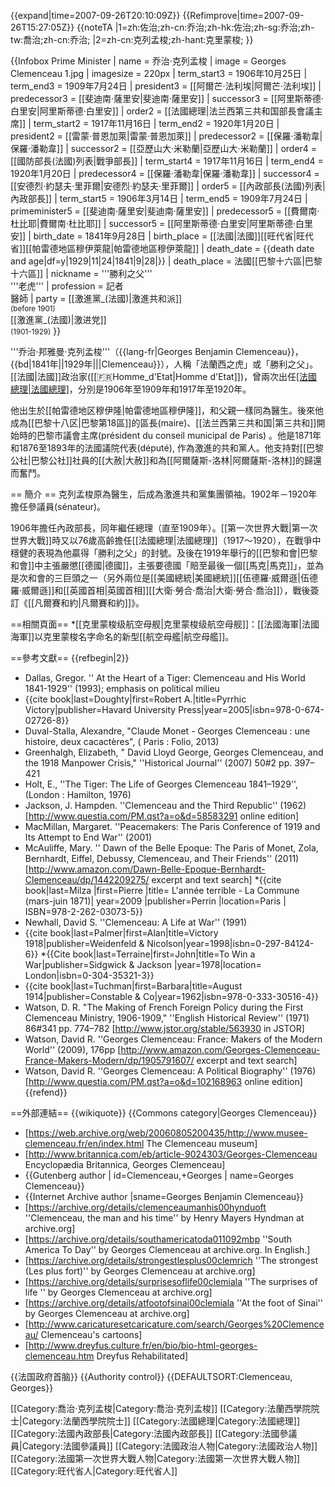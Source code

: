 {{expand|time=2007-09-26T20:10:09Z}}
{{Refimprove|time=2007-09-26T15:27:05Z}}
{{noteTA
|1=zh:佐治;zh-cn:乔治;zh-hk:佐治;zh-sg:乔治;zh-tw:喬治;zh-cn:乔治;
|2=zh-cn:克列孟梭;zh-hant:克里蒙梭;
}}

{{Infobox Prime Minister
| name             = 乔治·克列孟梭
| image            = Georges Clemenceau 1.jpg
| imagesize        = 220px
| term_start3      = 1906年10月25日
| term_end3        = 1909年7月24日
| president3       = [[阿爾芒·法利埃|阿爾芒·法利埃]]
| predecessor3     = [[斐迪南·薩里安|斐迪南·薩里安]]
| successor3       = [[阿里斯蒂德·白里安|阿里斯蒂德·白里安]]
| order2           = [[法國總理|法兰西第三共和国部長會議主席]]
| term_start2      = 1917年11月16日
| term_end2        = 1920年1月20日
| president2       = [[雷蒙·普恩加萊|雷蒙·普恩加萊]]
| predecessor2     = [[保羅·潘勒韋|保羅·潘勒韋]]
| successor2       = [[亞歷山大·米勒蘭|亞歷山大·米勒蘭]]
| order4           = [[國防部長(法國)列表|戰爭部長]]
| term_start4      = 1917年11月16日
| term_end4        = 1920年1月20日
| predecessor4     = [[保羅·潘勒韋|保羅·潘勒韋]]
| successor4       = [[安德烈·約瑟夫·里菲爾|安德烈·約瑟夫·里菲爾]]
| order5           = [[內政部長(法國)列表|內政部長]]
| term_start5      = 1906年3月14日
| term_end5        = 1909年7月24日
| primeminister5   = [[斐迪南·薩里安|斐迪南·薩里安]]
| predecessor5     = [[費爾南·杜比耶|費爾南·杜比耶]]
| successor5       = [[阿里斯蒂德·白里安|阿里斯蒂德·白里安]]
| birth_date       = 1841年9月28日
| birth_place      = [[法國|法國]][[旺代省|旺代省]][[帕雷德地區穆伊萊龍|帕雷德地區穆伊萊龍]]
| death_date       = {{death date and age|df=y|1929|11|24|1841|9|28|}}
| death_place      = 法國[[巴黎十六區|巴黎十六區]]
| nickname         = '''勝利之父'''<br> '''老虎'''
| profession       = 記者 <br> 醫師
| party            = [[激進黨_(法國)|激進共和派]]<br><small>(before 1901)</small><br>[[激進黨_(法國)|激进党]]<br><small>(1901-1929)</small>
}}

'''乔治·邦雅曼·克列孟梭'''（{{lang-fr|Georges Benjamin Clemenceau}}，{{bd|1841年||1929年|||Clemenceau}}），人稱「法蘭西之虎」或「勝利之父」。[[法國|法國]]政治家([[:fr:Homme_d'Etat|Homme d'Etat]])，曾兩次出任[[法國總理|法國總理]](當時稱作部長會議主席)，分別是1906年至1909年和1917年至1920年。

他出生於[[帕雷德地区穆伊隆|帕雷德地區穆伊隆]]，和父親一樣同為醫生。後來他成為[[巴黎十八区|巴黎第18區]]的區長(maire)、[[法兰西第三共和国|第三共和]]開始時的巴黎市議會主席(président du conseil municipal de Paris) 。他是1871年和1876至1893年的法國議院代表(député), 作為激進的共和黨人。他支持對[[巴黎公社|巴黎公社]]社員的[[大赦|大赦]]和為[[阿爾薩斯-洛林|阿爾薩斯-洛林]]的歸還而奮鬥。

== 簡介 ==
克列孟梭原為醫生，后成為激進共和黨集團領袖。1902年－1920年擔任參議員(sénateur)。

1906年擔任內政部長，同年繼任總理（直至1909年）。[[第一次世界大戰|第一次世界大戰]]時又以76歲高齡擔任[[法國總理|法國總理]]（1917～1920），在戰爭中穩健的表現為他贏得「勝利之父」的封號。及後在1919年舉行的[[巴黎和會|巴黎和會]]中主張嚴懲[[德國|德國]]，主張要德國「賠至最後一個[[馬克|馬克]]」，並為是次和會的三巨頭之一（另外兩位是[[美國總統|美國總統]][[伍德羅·威爾遜|伍德羅·威爾遜]]和[[英國首相|英國首相]][[大衛·勞合·喬治|大衛·勞合·喬治]]），戰後簽訂《[[凡爾賽和約|凡爾賽和約]]》。

==相關頁面==
*[[克里蒙梭级航空母舰|克里蒙梭级航空母舰]]：[[法國海軍|法國海軍]]以克里蒙梭名字命名的新型[[航空母艦|航空母艦]]。

==參考文獻==
{{refbegin|2}}
* Dallas, Gregor. '' At the Heart of a Tiger: Clemenceau and His World 1841-1929'' (1993); emphasis on political milieu
* {{cite book|last=Doughty|first=Robert A.|title=Pyrrhic Victory|publisher=Havard University Press|year=2005|isbn=978-0-674-02726-8}}
* Duval-Stalla, Alexandre, "Claude Monet - Georges Clemenceau : une histoire, deux cacactères", ( Paris : Folio, 2013)
* Greenhalgh, Elizabeth, " David Lloyd George, Georges Clemenceau, and the 1918 Manpower Crisis," ''Historical Journal'' (2007) 50#2 pp. 397–421
* Holt, E., ''The Tiger: The Life of Georges Clemenceau 1841–1929'', (London : Hamilton, 1976)
* Jackson, J. Hampden. ''Clemenceau and the Third Republic'' (1962) [http://www.questia.com/PM.qst?a=o&d=58583291 online edition]
* MacMillan, Margaret. ''Peacemakers: The Paris Conference of 1919 and Its Attempt to End War'' (2001)
* McAuliffe, Mary. '' Dawn of the Belle Epoque: The Paris of Monet, Zola, Bernhardt, Eiffel, Debussy, Clemenceau, and Their Friends'' (2011)  [http://www.amazon.com/Dawn-Belle-Epoque-Bernhardt-Clemenceau/dp/1442209275/  excerpt and text search]
*{{cite book|last=Milza |first=Pierre |title= L'année terrible - La Commune (mars-juin 1871)| year=2009 |publisher=Perrin |location=Paris | ISBN=978-2-262-03073-5}}
* Newhall, David S. ''Clemenceau: A Life at War'' (1991)
* {{cite book|last=Palmer|first=Alan|title=Victory 1918|publisher=Weidenfeld & Nicolson|year=1998|isbn=0-297-84124-6}}
*{{Cite book|last=Terraine|first=John|title=To Win a War|publisher=Sidgwick & Jackson |year=1978|location= London|isbn=0-304-35321-3}}
* {{cite book|last=Tuchman|first=Barbara|title=August 1914|publisher=Constable & Co|year=1962|isbn=978-0-333-30516-4}}
* Watson, D. R. "The Making of French Foreign Policy during the First Clemenceau Ministry, 1906-1909," ''English Historical Review'' (1971) 86#341 pp. 774–782 [http://www.jstor.org/stable/563930 in JSTOR]
* Watson, David R.  ''Georges Clemenceau: France: Makers of the Modern World'' (2009), 176pp [http://www.amazon.com/Georges-Clemenceau-France-Makers-Modern/dp/1905791607/ excerpt and text search]
* Watson, David R. ''Georges Clemenceau: A Political Biography'' (1976) [http://www.questia.com/PM.qst?a=o&d=102168963 online edition]
{{refend}}

==外部連結==
{{wikiquote}}
{{Commons category|Georges Clemenceau}}
* [https://web.archive.org/web/20060805200435/http://www.musee-clemenceau.fr/en/index.html The Clemenceau museum]
* [http://www.britannica.com/eb/article-9024303/Georges-Clemenceau Encyclopædia Britannica, Georges Clemenceau]
* {{Gutenberg author | id=Clemenceau,+Georges | name=Georges Clemenceau}}
* {{Internet Archive author |sname=Georges Benjamin Clemenceau}}
* [https://archive.org/details/clemenceaumanhis00hynduoft ''Clemenceau, the man and his time'' by Henry Mayers Hyndman at archive.org]
* [https://archive.org/details/southamericatoda011092mbp ''South America To Day'' by Georges Clemenceau at archive.org. In English.]
* [https://archive.org/details/strongestlesplus00clemrich ''The strongest (Les plus fort)'' by Georges Clemenceau at archive.org]
* [https://archive.org/details/surprisesoflife00clemiala ''The surprises of life '' by Georges Clemenceau at archive.org]
* [https://archive.org/details/atfootofsinai00clemiala ''At the foot of Sinai'' by Georges Clemenceau at archive.org]
* [http://www.caricaturesetcaricature.com/search/Georges%20Clemenceau/ Clemenceau's cartoons]
* [http://www.dreyfus.culture.fr/en/bio/bio-html-georges-clemenceau.htm Dreyfus Rehabilitated]

{{法国政府首脑}}
{{Authority control}}
{{DEFAULTSORT:Clemenceau, Georges}}

[[Category:喬治·克列孟梭|Category:喬治·克列孟梭]]
[[Category:法蘭西學院院士|Category:法蘭西學院院士]]
[[Category:法國總理|Category:法國總理]]
[[Category:法國內政部長|Category:法國內政部長]]
[[Category:法國參議員|Category:法國參議員]]
[[Category:法國政治人物|Category:法國政治人物]]
[[Category:法國第一次世界大戰人物|Category:法國第一次世界大戰人物]]
[[Category:旺代省人|Category:旺代省人]]